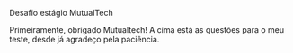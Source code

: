 Desafio estágio MutualTech

Primeiramente, obrigado  Mutualtech! A cima está as questões para o meu teste, desde já agradeço pela paciência.
